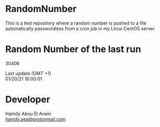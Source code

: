 # RandomNumber    
This is a test repository where a random number is pushed to a file automatically passwordless from a cron job in my Linux CentOS server    
# Random Number of the last run   
30406
      
Last update (GMT +1)    
01/20/21 16:00:01
# Developer    
Hamdy Abou El Anein   
hamdy.aea@protonmail.com
